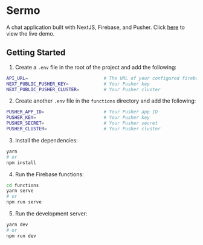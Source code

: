 # Sermo

A chat application built with NextJS, Firebase, and Pusher. Click [here](https://sermo-arnnied.vercel.app) to view the live demo.

## Getting Started

1. Create a `.env` file in the root of the project and add the following:

```bash
API_URL=                            # The URL of your configured firebase functions
NEXT_PUBLIC_PUSHER_KEY=             # Your Pusher key
NEXT_PUBLIC_PUSHER_CLUSTER=         # Your Pusher cluster
```

2. Create another `.env` file in the `functions` directory and add the following:

```bash
PUSHER_APP_ID=                      # Your Pusher app ID
PUSHER_KEY=                         # Your Pusher key
PUSHER_SECRET=                      # Your Pusher secret
PUSHER_CLUSTER=                     # Your Pusher cluster
```

3. Install the dependencies:

```bash
yarn
# or
npm install
```

4. Run the Firebase functions:

```bash
cd functions
yarn serve
# or
npm run serve
```

5. Run the development server:

```bash
yarn dev
# or
npm run dev
```
